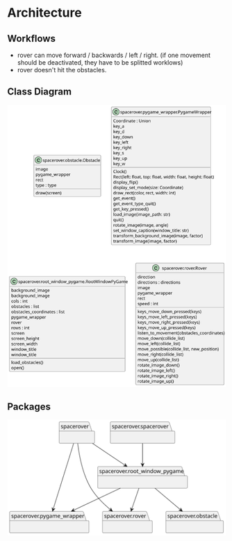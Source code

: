 # Architecture

## Workflows

* rover can move forward / backwards / left / right. (if one movement should be deactivated, they have to be splitted worklows)
* rover doesn't hit the obstacles.

## Class Diagram

![Class Diagram](images/classes.svg)

## Packages

![Packages](images/packages.svg)
